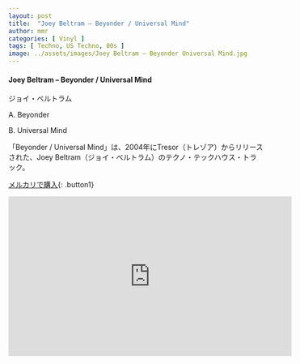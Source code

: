 ```yaml
---
layout: post
title:  "Joey Beltram – Beyonder / Universal Mind"
author: mmr
categories: [ Vinyl ]
tags: [ Techno, US Techno, 00s ]
image: ../assets/images/Joey Beltram – Beyonder Universal Mind.jpg
---
```


#### Joey Beltram – Beyonder / Universal Mind

ジョイ・ベルトラム

A. Beyonder

B. Universal Mind

 「Beyonder / Universal Mind」は、2004年にTresor（トレゾア）からリリースされた、Joey Beltram（ジョイ・ベルトラム）のテクノ・テックハウス・トラック。

[メルカリで購入](https://jp.mercari.com/item/m32716237760?afid=6142608987){: .button1}


<iframe width="560" height="315" src="https://www.youtube.com/embed/YcPvwmMFV7Y?si=1egHXBgpLhnSbnP3" title="YouTube video player" frameborder="0" allow="accelerometer; autoplay; clipboard-write; encrypted-media; gyroscope; picture-in-picture; web-share" referrerpolicy="strict-origin-when-cross-origin" allowfullscreen></iframe>